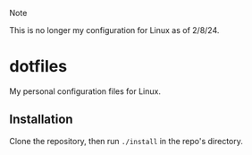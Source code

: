 > [!NOTE]
> This is no longer my configuration for Linux as of 2/8/24.

# dotfiles
My personal configuration files for Linux.

## Installation

Clone the repository, then run `./install` in the repo's directory.
